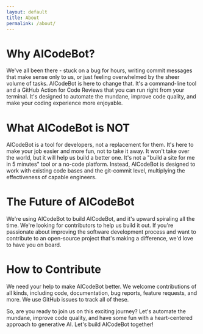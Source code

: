 ```yaml
---
layout: default
title: About
permalink: /about/
---
```


<h1>Why AICodeBot?</h1>
<p>We've all been there - stuck on a bug for hours, writing commit messages that make sense only to us, or just feeling overwhelmed by the sheer volume of tasks. AICodeBot is here to change that. It's a command-line tool and a GitHub Action for Code Reviews that you can run right from your terminal. It's designed to automate the mundane, improve code quality, and make your coding experience more enjoyable.</p>

<h1>What AICodeBot is NOT</h1>
<p>AICodeBot is a tool for developers, not a replacement for them. It's here to make your job easier and more fun, not to take it away. It won't take over the world, but it will help us build a better one. It's not a "build a site for me in 5 minutes" tool or a no-code platform. Instead, AICodeBot is designed to work with existing code bases and the git-commit level, multiplying the effectiveness of capable engineers.</p>

<h1>The Future of AICodeBot</h1>
<p>We're using AICodeBot to build AICodeBot, and it's upward spiraling all the time. We're looking for contributors to help us build it out. If you're passionate about improving the software development process and want to contribute to an open-source project that's making a difference, we'd love to have you on board.</p>


<h1>How to Contribute</h1>
<p>We need your help to make AICodeBot better. We welcome contributions of all kinds, including code, documentation, bug reports, feature requests, and more. We use GitHub issues to track all of these.</p>

<p>So, are you ready to join us on this exciting journey? Let's automate the mundane, improve code quality, and have some fun with a heart-centered approach to generative AI. Let's build AICodeBot together!</p>



